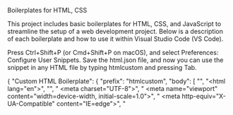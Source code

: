 Boilerplates for HTML, CSS

This project includes basic boilerplates for HTML, CSS, and JavaScript to streamline the setup of a web development project. Below is a description of each boilerplate and how to use it within Visual Studio Code (VS Code).

Press Ctrl+Shift+P (or Cmd+Shift+P on macOS), and select Preferences: Configure User Snippets.
Save the html.json file, and now you can use the snippet in any HTML file by typing htmlcustom and pressing Tab.

{
    "Custom HTML Boilerplate": {
        "prefix": "htmlcustom",
        "body": [
            "<!DOCTYPE html>",
            "<html lang=\"en\">",
            "<head>",
            "    <meta charset=\"UTF-8\">",
            "    <meta name=\"viewport\" content=\"width=device-width, initial-scale=1.0\">",
            "    <meta http-equiv=\"X-UA-Compatible\" content=\"IE=edge\">",
            "    <title>${1:Document}</title>",
            "    <link rel=\"stylesheet\" href=\"${2:styles.css}\">",
            "    <script defer src=\"${3:scripts.js}\"></script>",
            "</head>",
            "<body>",
            "    ${4:<!---->}",
            "</body>",
            "</html>"
        ],
        "description": "My custom HTML boilerplate with styles.css and scripts.js"
    }
}

Press Ctrl+Shift+P (or Cmd+Shift+P on macOS), and select Preferences: Configure User Snippets.
Save the css.json file, and now you can use the snippet in any CSS file by typing csscustom and pressing Tab.

{
    "Custom CSS Boilerplate": {
        "prefix": "csscustom",
        "body": [
            "body {",
            "    font-family: ${2:sans-serif};",
            "    margin: 0;",
            "    padding: 0;",
            "    box-sizing: border-box;",
            "}",
        ],
        "description": "Boilerplate for styles.css file"
    }
}



